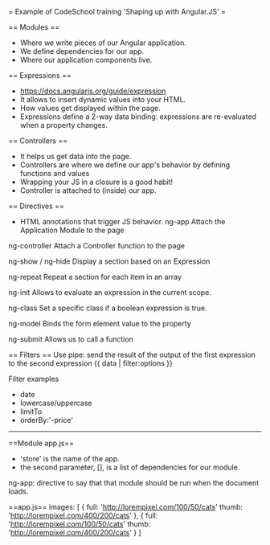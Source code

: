 = Example of CodeSchool training 'Shaping up with Angular.JS' =

== Modules ==
* Where we write pieces of our Angular application.
* We define dependencies for our app.
* Where our application components live.

== Expressions ==
* https://docs.angularjs.org/guide/expression
* It allows to insert dynamic values into your HTML.
* How values get displayed within the page.
* Expressions define a 2-way data binding: expressions are re-evaluated when a property changes.

== Controllers ==
* It helps us get data into the page.
* Controllers are where we define our app's behavior by defining functions and values
* Wrapping your JS in a closure is a good habit!
* Controller is attached to (inside) our app.

== Directives ==
* HTML annotations that trigger JS behavior.
ng-app
Attach the Application Module to the page

ng-controller
Attach a Controller function to the page

ng-show / ng-hide
Display a section based on an Expression

ng-repeat
Repeat a section for each item in an array

ng-init
Allows to evaluate an expression in the current scope.

ng-class
Set a specific class if a boolean expression is true.

ng-model
Binds the form element value to the property

ng-submit
Allows us to call a function 


== Filters ==
Use pipe: send the result of the output of the first expression to the second expression
{{ data | filter:options }}

Filter examples
* date
* lowercase/uppercase
* limitTo
* orderBy:'-price'

---------------------------------------------

==Module app.js==
* 'store' is the name of the app.
* the second parameter, [], is a list of dependencies for our module.

ng-app: directive to say that that module should be run when the document loads.


==app.js==
images: [
	{
		full: 'http://lorempixel.com/100/50/cats'
		thumb: 'http://lorempixel.com/400/200/cats'
	},
	{
		full: 'http://lorempixel.com/100/50/cats'
		thumb: 'http://lorempixel.com/400/200/cats'
	}
]